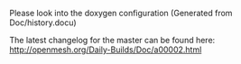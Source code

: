 Please look into the doxygen configuration (Generated from Doc/history.docu) 

The latest changelog for the master can be found here:
http://openmesh.org/Daily-Builds/Doc/a00002.html
